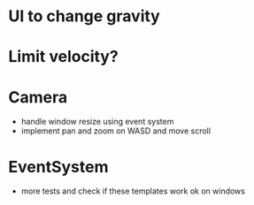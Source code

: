 # UI to change gravity
# Limit velocity?
# Camera
- handle window resize using event system
- implement pan and zoom on WASD and move scroll
# EventSystem
- more tests and check if these templates work ok on windows
